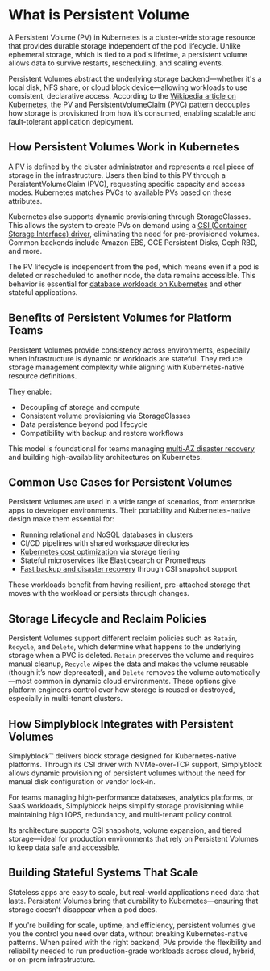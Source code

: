 # What is Persistent Volume

A Persistent Volume (PV) in Kubernetes is a cluster-wide storage resource that provides durable storage independent of the pod lifecycle. Unlike ephemeral storage, which is tied to a pod's lifetime, a persistent volume allows data to survive restarts, rescheduling, and scaling events.

Persistent Volumes abstract the underlying storage backend—whether it's a local disk, NFS share, or cloud block device—allowing workloads to use consistent, declarative access. According to the [Wikipedia article on Kubernetes](https://en.wikipedia.org/wiki/Kubernetes), the PV and PersistentVolumeClaim (PVC) pattern decouples how storage is provisioned from how it’s consumed, enabling scalable and fault-tolerant application deployment.

## How Persistent Volumes Work in Kubernetes

A PV is defined by the cluster administrator and represents a real piece of storage in the infrastructure. Users then bind to this PV through a PersistentVolumeClaim (PVC), requesting specific capacity and access modes. Kubernetes matches PVCs to available PVs based on these attributes.

Kubernetes also supports dynamic provisioning through StorageClasses. This allows the system to create PVs on demand using a [CSI (Container Storage Interface) driver](https://kubernetes.io/docs/concepts/storage/persistent-volumes/), eliminating the need for pre-provisioned volumes. Common backends include Amazon EBS, GCE Persistent Disks, Ceph RBD, and more.

The PV lifecycle is independent from the pod, which means even if a pod is deleted or rescheduled to another node, the data remains accessible. This behavior is essential for [database workloads on Kubernetes](https://www.simplyblock.io/use-cases/database-on-kubernetes/) and other stateful applications.

## Benefits of Persistent Volumes for Platform Teams

Persistent Volumes provide consistency across environments, especially when infrastructure is dynamic or workloads are stateful. They reduce storage management complexity while aligning with Kubernetes-native resource definitions.

They enable:

- Decoupling of storage and compute
- Consistent volume provisioning via StorageClasses
- Data persistence beyond pod lifecycle
- Compatibility with backup and restore workflows

This model is foundational for teams managing [multi-AZ disaster recovery](https://www.simplyblock.io/use-cases/multi-availability-zone-disaster-recovery/) and building high-availability architectures on Kubernetes.

## Common Use Cases for Persistent Volumes

Persistent Volumes are used in a wide range of scenarios, from enterprise apps to developer environments. Their portability and Kubernetes-native design make them essential for:

- Running relational and NoSQL databases in clusters  
- CI/CD pipelines with shared workspace directories  
- [Kubernetes cost optimization](https://www.simplyblock.io/use-cases/optimizing-kubernetes-costs/) via storage tiering  
- Stateful microservices like Elasticsearch or Prometheus  
- [Fast backup and disaster recovery](https://www.simplyblock.io/use-cases/fast-backups-and-disaster-recovery/) through CSI snapshot support

These workloads benefit from having resilient, pre-attached storage that moves with the workload or persists through changes.

## Storage Lifecycle and Reclaim Policies

Persistent Volumes support different reclaim policies such as `Retain`, `Recycle`, and `Delete`, which determine what happens to the underlying storage when a PVC is deleted. `Retain` preserves the volume and requires manual cleanup, `Recycle` wipes the data and makes the volume reusable (though it’s now deprecated), and `Delete` removes the volume automatically—most common in dynamic cloud environments. These options give platform engineers control over how storage is reused or destroyed, especially in multi-tenant clusters.

## How Simplyblock Integrates with Persistent Volumes

Simplyblock™ delivers block storage designed for Kubernetes-native platforms. Through its CSI driver with NVMe-over-TCP support, Simplyblock allows dynamic provisioning of persistent volumes without the need for manual disk configuration or vendor lock-in.

For teams managing high-performance databases, analytics platforms, or SaaS workloads, Simplyblock helps simplify storage provisioning while maintaining high IOPS, redundancy, and multi-tenant policy control.

Its architecture supports CSI snapshots, volume expansion, and tiered storage—ideal for production environments that rely on Persistent Volumes to keep data safe and accessible.

## Building Stateful Systems That Scale

Stateless apps are easy to scale, but real-world applications need data that lasts. Persistent Volumes bring that durability to Kubernetes—ensuring that storage doesn't disappear when a pod does.

If you're building for scale, uptime, and efficiency, persistent volumes give you the control you need over data, without breaking Kubernetes-native patterns. When paired with the right backend, PVs provide the flexibility and reliability needed to run production-grade workloads across cloud, hybrid, or on-prem infrastructure.

